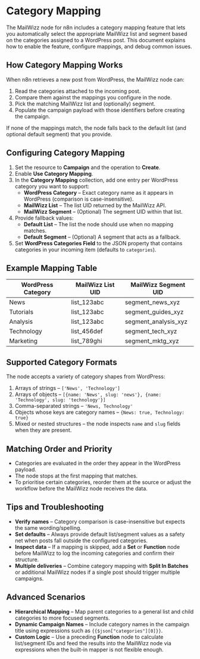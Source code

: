 # Category Mapping

The MailWizz node for n8n includes a category mapping feature that lets you automatically select the appropriate MailWizz list and segment based on the categories assigned to a WordPress post. This document explains how to enable the feature, configure mappings, and debug common issues.

## How Category Mapping Works

When n8n retrieves a new post from WordPress, the MailWizz node can:

1. Read the categories attached to the incoming post.
2. Compare them against the mappings you configure in the node.
3. Pick the matching MailWizz list and (optionally) segment.
4. Populate the campaign payload with those identifiers before creating the campaign.

If none of the mappings match, the node falls back to the default list (and optional default segment) that you provide.

## Configuring Category Mapping

1. Set the resource to **Campaign** and the operation to **Create**.
2. Enable **Use Category Mapping**.
3. In the **Category Mapping** collection, add one entry per WordPress category you want to support:
   - **WordPress Category** – Exact category name as it appears in WordPress (comparison is case-insensitive).
   - **MailWizz List** – The list UID returned by the MailWizz API.
   - **MailWizz Segment** – (Optional) The segment UID within that list.
4. Provide fallback values:
   - **Default List** – The list the node should use when no mapping matches.
   - **Default Segment** – (Optional) A segment that acts as a fallback.
5. Set **WordPress Categories Field** to the JSON property that contains categories in your incoming item (defaults to `categories`).

## Example Mapping Table

| WordPress Category | MailWizz List UID | MailWizz Segment UID |
|--------------------|-------------------|----------------------|
| News               | list_123abc       | segment_news_xyz     |
| Tutorials          | list_123abc       | segment_guides_xyz   |
| Analysis           | list_123abc       | segment_analysis_xyz |
| Technology         | list_456def       | segment_tech_xyz     |
| Marketing          | list_789ghi       | segment_mktg_xyz     |

## Supported Category Formats

The node accepts a variety of category shapes from WordPress:

1. Arrays of strings – `['News', 'Technology']`
2. Arrays of objects – `[{name: 'News', slug: 'news'}, {name: 'Technology', slug: 'technology'}]`
3. Comma-separated strings – `'News, Technology'`
4. Objects whose keys are category names – `{News: true, Technology: true}`
5. Mixed or nested structures – the node inspects `name` and `slug` fields when they are present.

## Matching Order and Priority

- Categories are evaluated in the order they appear in the WordPress payload.
- The node stops at the first mapping that matches.
- To prioritise certain categories, reorder them at the source or adjust the workflow before the MailWizz node receives the data.

## Tips and Troubleshooting

- **Verify names** – Category comparison is case-insensitive but expects the same wording/spelling.
- **Set defaults** – Always provide default list/segment values as a safety net when posts fall outside the configured categories.
- **Inspect data** – If a mapping is skipped, add a **Set** or **Function** node before MailWizz to log the incoming categories and confirm their structure.
- **Multiple deliveries** – Combine category mapping with **Split In Batches** or additional MailWizz nodes if a single post should trigger multiple campaigns.

## Advanced Scenarios

- **Hierarchical Mapping** – Map parent categories to a general list and child categories to more focused segments.
- **Dynamic Campaign Names** – Include category names in the campaign title using expressions such as `{{$json["categories"][0]}}`.
- **Custom Logic** – Use a preceding **Function** node to calculate list/segment IDs and feed the results into the MailWizz node via expressions when the built-in mapper is not flexible enough.
